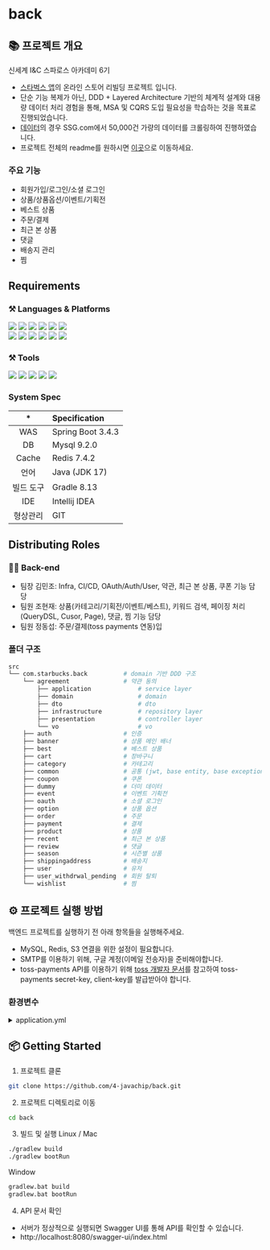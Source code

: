 # back

## 📚 프로젝트 개요
신세계 I&C 스파로스 아카데미 6기
* [스타벅스 앱](https://play.google.com/store/apps/details?id=com.starbucks.co&hl=ko&pli=1)의 
온라인 스토어 리빌딩 프로젝트 입니다.
* 단순 기능 복제가 아닌, DDD + Layered Architecture 기반의 체계적 설계와 대용량 데이터 처리 경험을 통해, 
MSA 및 CQRS 도입 필요성을 학습하는 것을 목표로 진행되었습니다.
* [데이터](https://github.com/4-javachip/data)의 경우 SSG.com에서 50,000건 가량의 데이터를 크롤링하여 진행하였습니다.
* 프로젝트 전체의 readme를 원하시면 [이곳](https://github.com/4-javachip)으로 이동하세요.

### 주요 기능
- 회원가입/로그인/소셜 로그인
- 상품/상품옵션/이벤트/기획전
- 베스트 상품
- 주문/결제
- 최근 본 상품
- 댓글
- 배송지 관리
- 찜

## Requirements

### ⚒ Languages & Platforms
<img src="https://img.shields.io/badge/Java-007396?style=flat-square&logo=Java&logoColor=white"> <img src="https://img.shields.io/badge/Spring Boot-6DB33F?style=flat-square&logo=SpringBoot&logoColor=white"> <img src="https://img.shields.io/badge/Spring Security-6DB33F?style=flat-square&logo=SpringSecurity&logoColor=white"> <img src="https://img.shields.io/badge/mysql-4479A1?style=flat-square&logo=mysql&logoColor=white"> <img src="https://img.shields.io/badge/redis-FF4438?style=flat-square&logo=redis&logoColor=white"> <img src="https://img.shields.io/badge/Python-3776AB?style=flat-square&logo=python&logoColor=white">
<br/>
<img src="https://img.shields.io/badge/Amazon Ec2-FF9900?style=flat-square&logoColor=white"> <img src="https://img.shields.io/badge/Amazon S3-569A31?style=flat-square&logoColor=white"> <img src="https://img.shields.io/badge/Github Actions-2088FF?style=flat-square&logo=githubactions&logoColor=white"> <img src="https://img.shields.io/badge/Docker-2496ED?style=flat-square&logo=docker&logoColor=white"> <img src="https://img.shields.io/badge/NginX-009639?style=flat-square&logo=nginx&logoColor=white"> <img src="https://img.shields.io/badge/Cloud Flare DNS-F38020?style=flat-square&logo=cloudflare&logoColor=white">
<br/>

### ⚒ Tools
<img src="https://img.shields.io/badge/IntelliJ%20IDEA-000000?style=flat-square&logo=IntelliJ%20IDEA&logoColor=white"> <img src="https://img.shields.io/badge/Git-F05032?&style=flat-square&logo=Git&logoColor=white"/> <img src="https://img.shields.io/badge/Postman-FF6C37?&style=flat-square&logo=Postman&logoColor=white"/>
<img src="https://img.shields.io/badge/swagger-85EA2D?&style=flat-square&logo=swagger&logoColor=white"/>
<img src="https://img.shields.io/badge/Discord-5865F2?style=flat-square&logo=Discord&logoColor=white"/> 

### System Spec

| * | Specification                        |
|:------:|:-------------------------------------|
| WAS | Spring Boot 3.4.3                    |
| DB | Mysql 9.2.0                          |
| Cache | Redis 7.4.2 |
| 언어 | Java (JDK 17)        |
| 빌드 도구 | Gradle 8.13 |
| IDE | Intellij IDEA                        |
| 형상관리 | GIT                                  |

## Distributing Roles
### 👨‍💻 Back-end
* 팀장 김민조: Infra, CI/CD, OAuth/Auth/User, 약관, 최근 본 상품, 쿠폰 기능 담당
* 팀원 조현재: 상품(카테고리/기획전/이벤트/베스트), 키워드 검색, 페이징 처리(QueryDSL, Cusor, Page), 댓글, 찜 기능 담당
* 팀원 정동섭: 주문/결제(toss payments 연동)입


### 폴더 구조

```bash
src
└── com.starbucks.back          # domain 기반 DDD 구조
    └── agreement               # 약관 동의 
        ├── application             # service layer
        ├── domain                  # domain
        ├── dto                     # dto      
        ├── infrastructure          # repository layer
        ├── presentation            # controller layer
        └── vo                      # vo
    ├── auth                    # 인증
    ├── banner                  # 상품 메인 배너
    ├── best                    # 베스트 상품
    ├── cart                    # 장바구니
    ├── category                # 카테고리
    ├── common                  # 공통 (jwt, base entity, base exception, ...)
    ├── coupon                  # 쿠폰
    ├── dummy                   # 더미 데이터
    ├── event                   # 이벤트 기획전
    ├── oauth                   # 소셜 로그인
    ├── option                  # 상품 옵션
    ├── order                   # 주문
    ├── payment                 # 결제
    ├── product                 # 상품
    ├── recent                  # 최근 본 상품
    ├── review                  # 댓글
    ├── season                  # 시즌별 상품
    ├── shippingaddress         # 배송지
    ├── user                    # 유저
    ├── user_withdrwal_pending  # 회원 탈퇴
    └── wishlist                # 찜
```




## ⚙️ 프로젝트 실행 방법
백엔드 프로젝트를 실행하기 전 아래 항목들을 실행해주세요.
- MySQL, Redis, S3 연결을 위한 설정이 필요합니다.
- SMTP를 이용하기 위해, 구글 계정(이메일 전송자)을 준비해야합니다.
- toss-payments API를 이용하기 위해 [toss 개발자 문서](https://developers.tosspayments.com/)를 참고하여 
toss-payments secret-key, client-key를 발급받아야 합니다.
### 환경변수


<details>
<summary>application.yml</summary>

```
spring:
  datasource:
    url: {DATABASE_URL}
    username: {MYSQL_USERNAME}
    password: {MYSQL_PASSWORD}
    driver-class-name: com.mysql.cj.jdbc.Driver

  mail:
    host: smtp.gmail.com
    port: {MAIL_PORT}
    username: {GOOGLE_EMAIL}
    password: {GOOGLE_PASSWORD}
    properties:
      mail.smtp.auth: true
      mail.smtp.starttls.enable: true

  data:
    redis:
      host: {BACK_HOST_URL}
      port: {REDIS_PORT}
      username: {REDIS_USERNAME}
      password: {REDIS_PASSWORD}


  output:
    ansi:
      enabled: always

  jpa:
    hibernate:
      ddl-auto: update
      format_sql: true
    show-sql: true

    properties:
      hibernate:
        dialect: org.hibernate.dialect.MySQL8Dialect
        format_sql: true

JWT:
  secret-key: {JWT_SECRET_KEY}
  token:
    access-expire-time: {JWT_ACCESS_EXPIRE_TIME}
    refresh-expire-time: {JWT_REFRESH_EXPIRE_TIME}

payment:
  secret-key: {TOSS_PAYMENTS_SECRET_KEY}
  client-key: {TOSS_PAYMENTS_CLIENT_KEY}
  base-url: https://api.tosspayments.com/v1
  success-url: {FRONT_SUCCESS_URL}
  fail-url: {FRONT_FAIL_URL}
  callback-url: {TOSS_BACK_WEBHOOK_URL}

cloud:
  aws:
    credentials:
      access-key: {AWS_ACCESS_KEY}
      secret-key: {AWS_SECRET_KEY}
    region:
      static: ap-northeast-2
    s3:
      bucket: {AWS_S3_BUCKET_NAME}
    stack:
      auto: false
```



| environment | description                                    |
|:-----------:|:-----------------------------------------------|
| {DATABASE_URL} | DB의 URL을 입력해 주세요                               |
| {MYSQL_USERNAME} | DB의 username을 입력해 주세요                          |
| {MYSQL_PASSWORD} | DB의 password를 입력해 주세요                          |
| {MAIL_PORT} | 메일 서버의 포트를 입력해 주세요                             |
| {GOOGLE_EMAIL} | 구글 메일 계정을 입력해 주세요                              |
| {GOOGLE_PASSWORD} | 구글 메일 비밀번호를 입력해 주세요                            |
| {BACK_HOST_URL} | Redis 서버의 host URL을 입력해 주세요                    |
| {REDIS_PORT} | Redis 서버의 포트를 입력해 주세요                          |
| {REDIS_USERNAME} | Redis 서버의 username을 입력해 주세요                    |
| {REDIS_PASSWORD} | Redis 서버의 password를 입력해 주세요                    |
| {JWT_SECRET_KEY} | JWT 토큰 발급을 위한 secret key를 입력해 주세요              |
| {JWT_ACCESS_EXPIRE_TIME} | JWT Access Token 만료 시간을 입력해 주세요                |
| {JWT_REFRESH_EXPIRE_TIME} | JWT Refresh Token 만료 시간을 입력해 주세요               |
| {TOSS_PAYMENTS_SECRET_KEY} | Toss Payments의 secret key를 입력해 주세요             |
| {TOSS_PAYMENTS_CLIENT_KEY} | Toss Payments의 client key를 입력해 주세요             |
| {FRONT_SUCCESS_URL} | 결제 성공 후 이동할 프론트엔드 URL을 입력해 주세요                 |
| {FRONT_FAIL_URL} | 결제 실패 후 이동할 프론트엔드 URL을 입력해 주세요                 |
| {TOSS_BACK_WEBHOOK_URL} | Toss 가상계좌 결제 완료 시 호출될 백엔드 webhook URL을 입력해 주세요 |
| {AWS_ACCESS_KEY} | AWS 접근용 access key를 입력해 주세요                    |
| {AWS_SECRET_KEY} | AWS 접근용 secret key를 입력해 주세요                    |
| {AWS_S3_BUCKET_NAME} | AWS S3 버킷 이름을 입력해 주세요                          |          |

</details>

## 📦 Getting Started
1. 프로젝트 클론
```bash
git clone https://github.com/4-javachip/back.git
```
2. 프로젝트 디렉토리로 이동
```bash
cd back
```
3. 빌드 및 실행
Linux / Mac
```bash
./gradlew build
./gradlew bootRun
```
Window
```bash
gradlew.bat build
gradlew.bat bootRun
```

4. API 문서 확인
* 서버가 정상적으로 실행되면 Swagger UI를 통해 API를 확인할 수 있습니다.
* http://localhost:8080/swagger-ui/index.html








